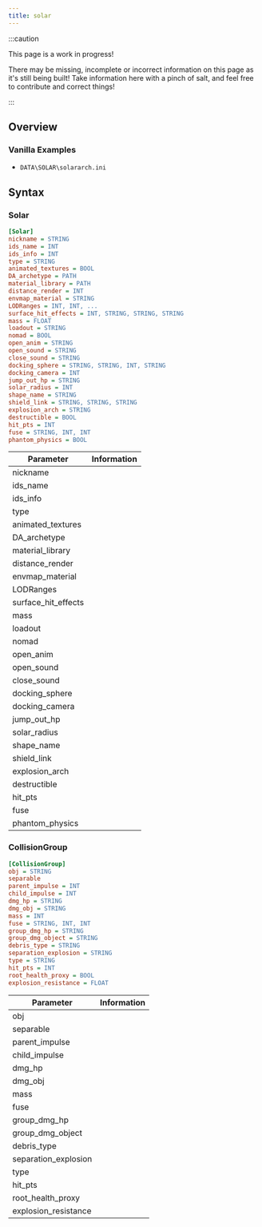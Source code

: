 ```yaml
---
title: solar
---
```


:::caution

This page is a work in progress!

There may be missing, incomplete or incorrect information on this page as it's still being built! Take information here with a pinch of salt, and feel free to contribute and correct things!

:::

## Overview


### Vanilla Examples

* `DATA\SOLAR\solararch.ini`

## Syntax

### Solar

```ini
[Solar]
nickname = STRING
ids_name = INT
ids_info = INT
type = STRING
animated_textures = BOOL
DA_archetype = PATH
material_library = PATH
distance_render = INT
envmap_material = STRING
LODRanges = INT, INT, ...
surface_hit_effects = INT, STRING, STRING, STRING
mass = FLOAT
loadout = STRING
nomad = BOOL
open_anim = STRING
open_sound = STRING
close_sound = STRING
docking_sphere = STRING, STRING, INT, STRING
docking_camera = INT
jump_out_hp = STRING
solar_radius = INT
shape_name = STRING
shield_link = STRING, STRING, STRING
explosion_arch = STRING
destructible = BOOL
hit_pts = INT
fuse = STRING, INT, INT
phantom_physics = BOOL

```

| Parameter           | Information |
| ------------------- | ----------- |
| nickname            |             |
| ids_name            |             |
| ids_info            |             |
| type                |             |
| animated_textures   |             |
| DA_archetype        |             |
| material_library    |             |
| distance_render     |             |
| envmap_material     |             |
| LODRanges           |             |
| surface_hit_effects |             |
| mass                |             |
| loadout             |             |
| nomad               |             |
| open_anim           |             |
| open_sound          |             |
| close_sound         |             |
| docking_sphere      |             |
| docking_camera      |             |
| jump_out_hp         |             |
| solar_radius        |             |
| shape_name          |             |
| shield_link         |             |
| explosion_arch      |             |
| destructible        |             |
| hit_pts             |             |
| fuse                |             |
| phantom_physics     |             |

### CollisionGroup

```ini
[CollisionGroup]
obj = STRING
separable
parent_impulse = INT
child_impulse = INT
dmg_hp = STRING
dmg_obj = STRING
mass = INT
fuse = STRING, INT, INT
group_dmg_hp = STRING
group_dmg_object = STRING
debris_type = STRING
separation_explosion = STRING
type = STRING
hit_pts = INT
root_health_proxy = BOOL
explosion_resistance = FLOAT
```

| Parameter            | Information |
| -------------------- | ----------- |
| obj                  |             |
| separable            |             |
| parent_impulse       |             |
| child_impulse        |             |
| dmg_hp               |             |
| dmg_obj              |             |
| mass                 |             |
| fuse                 |             |
| group_dmg_hp         |             |
| group_dmg_object     |             |
| debris_type          |             |
| separation_explosion |             |
| type                 |             |
| hit_pts              |             |
| root_health_proxy    |             |
| explosion_resistance |             |